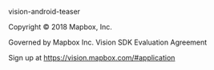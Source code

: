 vision-android-teaser

Copyright © 2018 Mapbox, Inc.

Governed by Mapbox Inc. Vision SDK Evaluation Agreement

Sign up at https://vision.mapbox.com/#application
